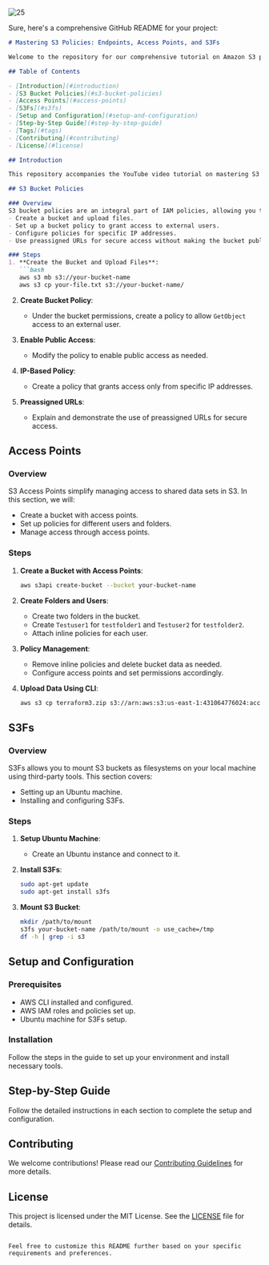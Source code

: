 ![25](https://github.com/saikiranpi/mastering-aws/assets/109568252/b192a9f2-534a-4b50-a0e1-f59a6fec4d19)



Sure, here's a comprehensive GitHub README for your project:

```markdown
# Mastering S3 Policies: Endpoints, Access Points, and S3Fs

Welcome to the repository for our comprehensive tutorial on Amazon S3 policies and access management! This guide will walk you through the steps to create and manage S3 bucket policies, use S3 Access Points, and mount S3 as a filesystem using third-party tools.

## Table of Contents

- [Introduction](#introduction)
- [S3 Bucket Policies](#s3-bucket-policies)
- [Access Points](#access-points)
- [S3Fs](#s3fs)
- [Setup and Configuration](#setup-and-configuration)
- [Step-by-Step Guide](#step-by-step-guide)
- [Tags](#tags)
- [Contributing](#contributing)
- [License](#license)

## Introduction

This repository accompanies the YouTube video tutorial on mastering S3 policies, endpoints, and S3Fs. Follow along to learn how to securely manage access to your S3 buckets and integrate them with your workflows.

## S3 Bucket Policies

### Overview
S3 bucket policies are an integral part of IAM policies, allowing you to control access to your S3 resources. In this section, we will:
- Create a bucket and upload files.
- Set up a bucket policy to grant access to external users.
- Configure policies for specific IP addresses.
- Use preassigned URLs for secure access without making the bucket public.

### Steps
1. **Create the Bucket and Upload Files**:
   ```bash
   aws s3 mb s3://your-bucket-name
   aws s3 cp your-file.txt s3://your-bucket-name/
   ```

2. **Create Bucket Policy**:
   - Under the bucket permissions, create a policy to allow `GetObject` access to an external user.

3. **Enable Public Access**:
   - Modify the policy to enable public access as needed.

4. **IP-Based Policy**:
   - Create a policy that grants access only from specific IP addresses.

5. **Preassigned URLs**:
   - Explain and demonstrate the use of preassigned URLs for secure access.

## Access Points

### Overview
S3 Access Points simplify managing access to shared data sets in S3. In this section, we will:
- Create a bucket with access points.
- Set up policies for different users and folders.
- Manage access through access points.

### Steps
1. **Create a Bucket with Access Points**:
   ```bash
   aws s3api create-bucket --bucket your-bucket-name
   ```

2. **Create Folders and Users**:
   - Create two folders in the bucket.
   - Create `Testuser1` for `testfolder1` and `Testuser2` for `testfolder2`.
   - Attach inline policies for each user.

3. **Policy Management**:
   - Remove inline policies and delete bucket data as needed.
   - Configure access points and set permissions accordingly.

4. **Upload Data Using CLI**:
   ```bash
   aws s3 cp terraform3.zip s3://arn:aws:s3:us-east-1:431064776024:accesspoint/accesspointtesting1/folder1/terraform3.zip
   ```

## S3Fs

### Overview
S3Fs allows you to mount S3 buckets as filesystems on your local machine using third-party tools. This section covers:
- Setting up an Ubuntu machine.
- Installing and configuring S3Fs.

### Steps
1. **Setup Ubuntu Machine**:
   - Create an Ubuntu instance and connect to it.

2. **Install S3Fs**:
   ```bash
   sudo apt-get update
   sudo apt-get install s3fs
   ```

3. **Mount S3 Bucket**:
   ```bash
   mkdir /path/to/mount
   s3fs your-bucket-name /path/to/mount -o use_cache=/tmp
   df -h | grep -i s3
   ```

## Setup and Configuration

### Prerequisites
- AWS CLI installed and configured.
- AWS IAM roles and policies set up.
- Ubuntu machine for S3Fs setup.

### Installation
Follow the steps in the guide to set up your environment and install necessary tools.

## Step-by-Step Guide
Follow the detailed instructions in each section to complete the setup and configuration.


## Contributing

We welcome contributions! Please read our [Contributing Guidelines](CONTRIBUTING.md) for more details.

## License

This project is licensed under the MIT License. See the [LICENSE](LICENSE) file for details.
```

Feel free to customize this README further based on your specific requirements and preferences.
